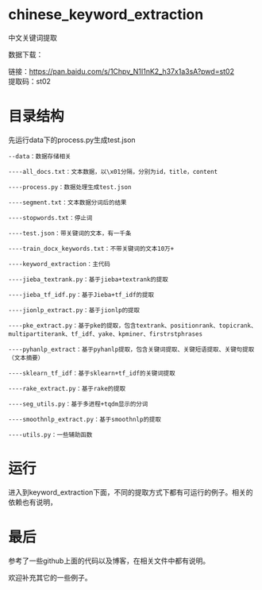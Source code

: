 # chinese_keyword_extraction
中文关键词提取<br>

数据下载：<br>

链接：https://pan.baidu.com/s/1Chpv_N1I1nK2_h37x1a3sA?pwd=st02 <br>
提取码：st02<br>

# 目录结构
先运行data下的process.py生成test.json

```
--data：数据存储相关

----all_docs.txt：文本数据，以\x01分隔，分别为id，title，content

----process.py：数据处理生成test.json

----segment.txt：文本数据分词后的结果

----stopwords.txt：停止词

----test.json：带关键词的文本，有一千条

----train_docx_keywords.txt：不带关键词的文本10万+

----keyword_extraction：主代码

----jieba_textrank.py：基于jieba+textrank的提取

----jieba_tf_idf.py：基于Jieba+tf_idf的提取

----jionlp_extract.py：基于jionlp的提取

----pke_extract.py：基于pke的提取，包含textrank、positionrank、topicrank、multipartiterank、tf_idf、yake、kpminer、firstrstphrases

----pyhanlp_extract：基于pyhanlp提取，包含关键词提取、关键短语提取、关键句提取（文本摘要）

----sklearn_tf_idf：基于sklearn+tf_idf的关键词提取

----rake_extract.py：基于rake的提取

----seg_utils.py：基于多进程+tqdm显示的分词

----smoothnlp_extract.py：基于smoothnlp的提取

----utils.py：一些辅助函数
```

# 运行

进入到keyword_extraction下面，不同的提取方式下都有可运行的例子。相关的依赖也有说明，

# 最后

参考了一些github上面的代码以及博客，在相关文件中都有说明。<br>

欢迎补充其它的一些例子。
